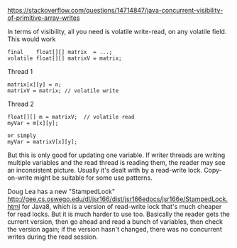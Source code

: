https://stackoverflow.com/questions/14714847/java-concurrent-visibility-of-primitive-array-writes

In terms of visibility, all you need is volatile write-read, on any volatile field. This would work


    final    float[][] matrix  = ...;
    volatile float[][] matrixV = matrix;

Thread 1

    matrix[x][y] = n;
    matrixV = matrix; // volatile write

Thread 2

    float[][] m = matrixV;  // volatile read
    myVar = m[x][y];

    or simply
    myVar = matrixV[x][y];

But this is only good for updating one variable. If writer threads are writing multiple variables and the read thread is reading them, the reader may see an inconsistent picture. Usually it's dealt with by a read-write lock. Copy-on-write might be suitable for some use patterns.

Doug Lea has a new "StampedLock" http://gee.cs.oswego.edu/dl/jsr166/dist/jsr166edocs/jsr166e/StampedLock.html for Java8, which is a version of read-write lock that's much cheaper for read locks. But it is much harder to use too. Basically the reader gets the current version, then go ahead and read a bunch of variables, then check the version again; if the version hasn't changed, there was no concurrent writes during the read session.
